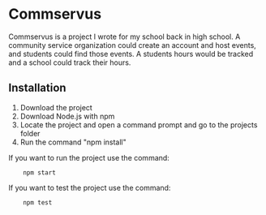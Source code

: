 # Commservus
Commservus is a project I wrote for my school back in high school. A community service organization could create an account and host events, and students could find those events. A students hours would be tracked and a school could track their hours. 

## Installation
1. Download the project
2. Download Node.js with npm 
3. Locate the project and open a command prompt and go to the projects folder 
4. Run the command "npm install" 

If you want to run the project use the command:
```shell
    npm start
```


If you want to test the project use the command:
```shell
    npm test
```
